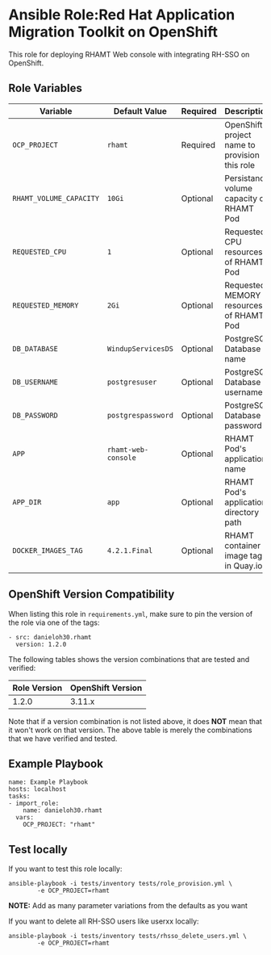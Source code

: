 Ansible Role:Red Hat Application Migration Toolkit on OpenShift
=========

This role for deploying RHAMT Web console with integrating RH-SSO on OpenShift.

Role Variables
------------

| Variable                    | Default Value      | Required |  Description   |
|-----------------------------|--------------------|----------|----------------|
|`OCP_PROJECT`                | `rhamt`            | Required | OpenShift project name to provision this role |
|`RHAMT_VOLUME_CAPACITY`      | `10Gi`             | Optional | Persistance volume capacity of RHAMT Pod |
|`REQUESTED_CPU`              | `1`                | Optional | Requested CPU resources of RHAMT Pod |
|`REQUESTED_MEMORY`           | `2Gi`              | Optional | Requested MEMORY resources of RHAMT Pod |
|`DB_DATABASE`                | `WindupServicesDS` | Optional | PostgreSQL Database name |
|`DB_USERNAME`                | `postgresuser`     | Optional | PostgreSQL Database username |
|`DB_PASSWORD`                | `postgrespassword` | Optional | PostgreSQL Database password |
|`APP`                        | `rhamt-web-console`| Optional | RHAMT Pod's application name |
|`APP_DIR`                    | `app`              | Optional | RHAMT Pod's application directory path |
|`DOCKER_IMAGES_TAG`          | `4.2.1.Final`      | Optional | RHAMT container image tag in Quay.io |

OpenShift Version Compatibility
------------

When listing this role in `requirements.yml`, make sure to pin the version of the role via one of the tags:

```
- src: danieloh30.rhamt
  version: 1.2.0
```  

The following tables shows the version combinations that are tested and verified:

| Role Version      | OpenShift Version |
|-------------------|-------------------|
| 1.2.0   | 3.11.x  |

Note that if a version combination is not listed above, it does **NOT** mean that it won't work on that 
version. The above table is merely the combinations that we have verified and tested.


Example Playbook
------------

```
name: Example Playbook
hosts: localhost
tasks:
- import_role:
    name: danieloh30.rhamt
  vars:
    OCP_PROJECT: "rhamt"
```

Test locally
------------
If you want to test this role locally:

```
ansible-playbook -i tests/inventory tests/role_provision.yml \
        -e OCP_PROJECT=rhamt
```

__NOTE:__ Add as many parameter variations from the defaults as you want

If you want to delete all RH-SSO users like userxx locally:
```
ansible-playbook -i tests/inventory tests/rhsso_delete_users.yml \
        -e OCP_PROJECT=rhamt
```
